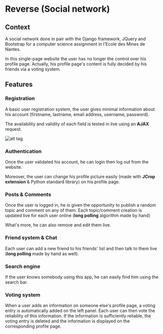 # Reverse (Social network)

Context
------

A social network done in pair with the Django framework, JQuery and Bootstrap for a computer science assignment in l'Ecole des Mines de Nantes.

In this single-page website the user has no longer the control over his profile page. Actually, his profile page's content is fully decided by his friends via a voting system.

Features
-------

### Registration

A basic user registration system, the user gives minimal information about his account
(firstname, lastname, email address, username, password).

The availability and validity of each field is tested in live using an **AJAX** request.

![alt tag](https://media.giphy.com/media/26tn6msKjIk7xrt4Y/giphy.gif)

### Authentication

Once the user validated his account, he can login then log out from the website.

Moreover, the user can change his profile picture easily (made with **JCrop extension** & Python standard library) on his profile page.

### Posts & Comments

Once the user is logged in, he is given the opportunity to publish a random topic and comment on any of them.
Each topic/comment creation is updated live for each user online (**long polling** algorithm made by hand)

What's more, he can also remove and edit them live.

### Friend system & Chat

Each user can add a new friend to his friends' list and then talk to them live (**long polling** made by hand as well).


### Search engine

If the user knows somebody using this app, he can easily find him using the search bar.


### Voting system

When a user adds an information on someone else's profile page, a voting entry is automatically added on the left panel.
Each user can then vote the reliability of this information. If the information is sufficiently reliable, the voting entry is deleted and the information is displayed on the corresponding profile page. 
